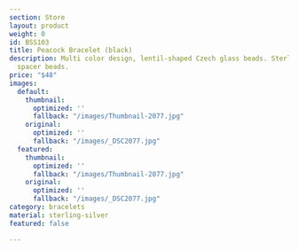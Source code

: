 ```yaml
---
section: Store
layout: product
weight: 0
id: BSS103
title: Peacock Bracelet (black)
description: Multi color design, lentil-shaped Czech glass beads. Sterling silver
  spacer beads.
price: "$48"
images:
  default:
    thumbnail:
      optimized: ''
      fallback: "/images/Thumbnail-2077.jpg"
    original:
      optimized: ''
      fallback: "/images/_DSC2077.jpg"
  featured:
    thumbnail:
      optimized: ''
      fallback: "/images/Thumbnail-2077.jpg"
    original:
      optimized: ''
      fallback: "/images/_DSC2077.jpg"
category: bracelets
material: sterling-silver
featured: false

---
```

